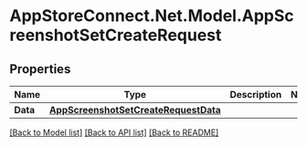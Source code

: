 # AppStoreConnect.Net.Model.AppScreenshotSetCreateRequest

## Properties

Name | Type | Description | Notes
------------ | ------------- | ------------- | -------------
**Data** | [**AppScreenshotSetCreateRequestData**](AppScreenshotSetCreateRequestData.md) |  | 

[[Back to Model list]](../README.md#documentation-for-models) [[Back to API list]](../README.md#documentation-for-api-endpoints) [[Back to README]](../README.md)

